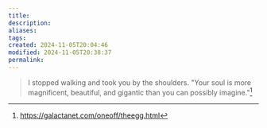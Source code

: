 ```yaml
---
title: 
description: 
aliases: 
tags: 
created: 2024-11-05T20:04:46
modified: 2024-11-05T20:38:37
permalink: 
---
```


> I stopped walking and took you by the shoulders. "Your soul is more magnificent, beautiful, and gigantic than you can possibly imagine."[^theegg]

[^theegg]: https://galactanet.com/oneoff/theegg.html
